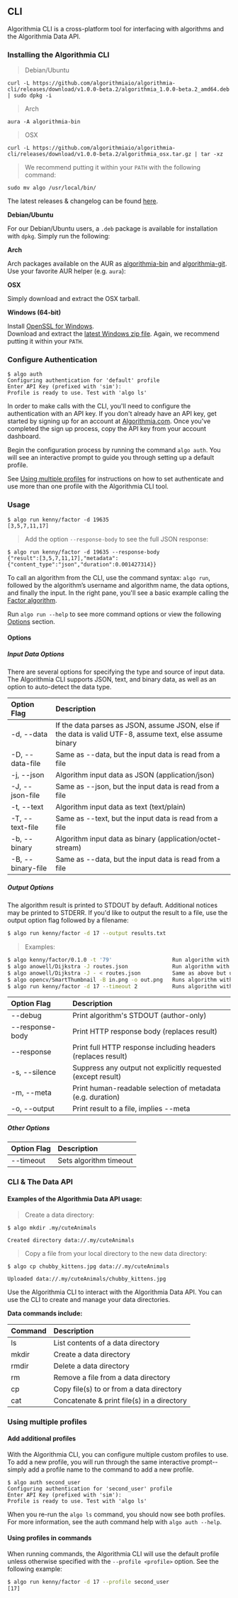 
## CLI

Algorithmia CLI is a cross-platform tool for interfacing with algorithms and the Algorithmia Data API.

### Installing the Algorithmia CLI

> Debian/Ubuntu

```
curl -L https://github.com/algorithmiaio/algorithmia-cli/releases/download/v1.0.0-beta.2/algorithmia_1.0.0-beta.2_amd64.deb | sudo dpkg -i
```

> Arch 

```
aura -A algorithmia-bin
```

> OSX

```
curl -L https://github.com/algorithmiaio/algorithmia-cli/releases/download/v1.0.0-beta.2/algorithmia_osx.tar.gz | tar -xz
```

> We recommend putting it within your `PATH` with the following command:

```
sudo mv algo /usr/local/bin/
```

The latest releases & changelog can be found [here](https://github.com/algorithmiaio/algorithmia-cli/releases/latest).

**Debian/Ubuntu**

For our Debian/Ubuntu users, a `.deb` package is available for installation with `dpkg`. Simply run the following:

**Arch**

Arch packages available on the AUR as [algorithmia-bin](https://aur4.archlinux.org/packages/algorithmia-bin/) and [algorithmia-git](https://aur4.archlinux.org/packages/algorithmia-git/). Use your favorite AUR helper (e.g. `aura`):

**OSX**

Simply download and extract the OSX tarball.


**Windows (64-bit)**

Install [OpenSSL for Windows](https://slproweb.com/products/Win32OpenSSL.html).  
Download and extract the [latest Windows zip file](https://github.com/algorithmiaio/algorithmia-cli/releases/download/v1.0.0-beta.2/algorithmia_win64.zip). Again, we recommend putting it within your `PATH`.


### Configure Authentication

```
$ algo auth
Configuring authentication for 'default' profile
Enter API Key (prefixed with 'sim'):
Profile is ready to use. Test with 'algo ls'
```

In order to make calls with the CLI, you'll need to configure the authentication with an API key. If you don't already have an API key, get started by signing up for an account at [Algorithmia.com](https://algorithmia.com). Once you've completed the sign up process, copy the API key from your account dashboard.

Begin the configuration process by running the command `algo auth`. 
You will see an interactive prompt to guide you through setting up a default profile.

See [Using multiple profiles](#using-multiple-profiles) for instructions on how to set authenticate and use more than one profile with the Algorithmia CLI tool.

### Usage

```
$ algo run kenny/factor -d 19635
[3,5,7,11,17]
``` 

> Add the option `--response-body` to see the full JSON response:

```
$ algo run kenny/factor -d 19635 --response-body
{"result":[3,5,7,11,17],"metadata":{"content_type":"json","duration":0.001427314}}
```

To call an algorithm from the CLI, use the command syntax: `algo run`, followed by the algorithm’s username and algorithm name, the data options, and finally the input. In the right pane, you'll see a basic example calling the [Factor algorithm](https://algorithmia.com/algorithms/kenny/Factor).

Run `algo run --help` to see more command options or view the following [Options](#options) section.

#### Options

##### Input Data Options
There are several options for specifying the type and source of input data. The Algorithmia CLI supports JSON, text, and binary data, as well as an option to auto-detect the data type. 

| Option Flag               | Description |
| :------------             | :--------------- |
| -d, --data <data>         | If the data parses as JSON, assume JSON, else if the data is valid UTF-8, assume text, else assume binary |
| -D, --data-file <file>    | Same as --data, but the input data is read from a file |
| -j, --json <data>         | Algorithm input data as JSON (application/json) |
|-J, --json-file <file>     | Same as --json, but the input data is read from a file |
| -t, --text <data>         | Algorithm input data as text (text/plain) |
| -T, --text-file <file>    | Same as --text, but the input data is read from a file |
| -b, --binary <data>       | Algorithm input data as binary (application/octet-stream) |
| -B, --binary-file <file>  | Same as --data, but the input data is read from a file |

##### Output Options

The algorithm result is printed to STDOUT by defauft. Additional notices may be printed to STDERR. If you'd like to output the result to a file, use the output option flag followed by a filename:

```bash
$ algo run kenny/factor -d 17 --output results.txt
```

> Examples:

```bash
$ algo kenny/factor/0.1.0 -t '79'                   Run algorithm with specified version & data input as text 
$ algo anowell/Dijkstra -J routes.json              Run algorithm with file input
$ algo anowell/Dijkstra -J - < routes.json          Same as above but using STDIN
$ algo opencv/SmartThumbnail -B in.png -o out.png   Runs algorithm with binary data input
$ algo run kenny/factor -d 17 --timeout 2           Runs algorithm with a timeout of 2 seconds
```

| Option Flag     | Description |
| :------------   |:--------------- |
| --debug         | Print algorithm's STDOUT (author-only) |
| --response-body | Print HTTP response body (replaces result) | 
|  --response     | Print full HTTP response including headers (replaces result) |
| -s, --silence   | Suppress any output not explicitly requested (except result) |
| -m, --meta      | Print human-readable selection of metadata (e.g. duration) |
| -o, --output <file> |  Print result to a file, implies --meta |

##### Other Options

| Option Flag     | Description |
| :------------   |:--------------- |
| --timeout <seconds> | Sets algorithm timeout


### CLI & The Data API
#### Examples of the Algorithmia Data API usage:

> Create a data directory:

```
$ algo mkdir .my/cuteAnimals

Created directory data://.my/cuteAnimals
```

> Copy a file from your local directory to the new data directory: 

```
$ algo cp chubby_kittens.jpg data://.my/cuteAnimals

Uploaded data://.my/cuteAnimals/chubby_kittens.jpg
```

Use the Algorithmia CLI to interact with the Algorithmia Data API. You can use the CLI to create and manage your data directories. 

**Data commands include:**

| Command   | Description |
| :------------   |:--------------- |
| ls |  List contents of a data directory | 
| mkdir | Create a data directory |
| rmdir | Delete a data directory | 
| rm | Remove a file from a data directory |
| cp | Copy file(s) to or from a data directory |
| cat | Concatenate & print file(s) in a directory |


### Using multiple profiles 

#### Add additional profiles

With the Algorithmia CLI, you can configure multiple custom profiles to use. To add a new profile, you will run through the same interactive prompt--simply add a profile name to the command to add a new profile.

```
$ algo auth second_user
Configuring authentication for 'second_user' profile
Enter API Key (prefixed with 'sim'):
Profile is ready to use. Test with 'algo ls'
```

When you re-run the `algo ls` command, you should now see both profiles. For more information, see the auth command help with `algo auth --help`.

#### Using profiles in commands 

When running commands, the Algorithmia CLI will use the default profile unless otherwise specified with the `--profile <profile>` option. See the following example:

```bash
$ algo run kenny/factor -d 17 --profile second_user
[17]
```